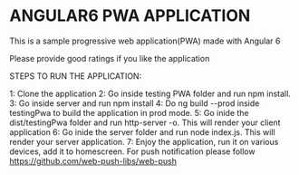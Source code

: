 # ANGULAR6 PWA APPLICATION
This is a sample progressive web application(PWA) made with Angular 6

Please provide good ratings if you like the application

STEPS TO RUN THE APPLICATION:

1: Clone the application
2: Go inside testing PWA folder and run npm install.
3: Go inside server and run npm install
4: Do ng build --prod inside testingPwa to build the application in prod mode.
5: Go inide the dist/testingPwa folder and run http-server -o. This will render your client application
6: Go inide the server folder and run node index.js. This will render your server application.
7: Enjoy the application, run it on various devices, add it to homescreen. For push notification please follow https://github.com/web-push-libs/web-push
